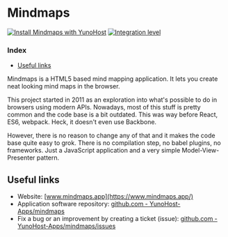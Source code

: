 # Mindmaps

[![Install Mindmaps with YunoHost](https://install-app.yunohost.org/install-with-yunohost.svg)](https://install-app.yunohost.org/?app=mindmaps) [![Integration level](https://dash.yunohost.org/integration/mindmaps.svg)](https://dash.yunohost.org/appci/app/mindmaps)

### Index

- [Useful links](#useful-links)

Mindmaps is a HTML5 based mind mapping application. It lets you create neat looking mind maps in the browser.

This project started in 2011 as an exploration into what's possible to do in browsers using modern APIs. Nowadays, most of this stuff is pretty common and the code base is a bit outdated. This was way before React, ES6, webpack. Heck, it doesn't even use Backbone.

However, there is no reason to change any of that and it makes the code base quite easy to grok. There is no compilation step, no babel plugins, no frameworks. Just a JavaScript application and a very simple Model-View-Presenter pattern.

## Useful links

+ Website: [www.mindmaps.app](https://www.mindmaps.app/)
+ Application software repository: [github.com - YunoHost-Apps/mindmaps](https://github.com/YunoHost-Apps/mindmaps_ynh)
+ Fix a bug or an improvement by creating a ticket (issue): [github.com - YunoHost-Apps/mindmaps/issues](https://github.com/YunoHost-Apps/mindmaps_ynh/issues)
